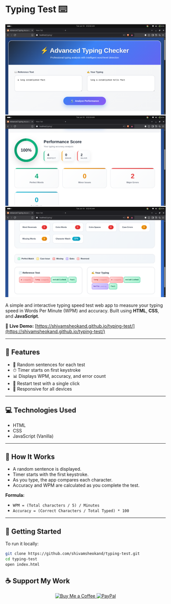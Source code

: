 # Typing Test ⌨️

![Typing Test Screenshot](./assets/image.png)
![Typing Test Screenshot](./assets/img1.png)
![Typing Test Screenshot](./assets/img.png)

A simple and interactive typing speed test web app to measure your typing speed in Words Per Minute (WPM) and accuracy. Built using **HTML**, **CSS**, and **JavaScript**.

🔗 **Live Demo:** [https://shivamsheokand.github.io/typing-test/](https://shivamsheokand.github.io/typing-test/)

---

## 🚀 Features

- 🧠 Random sentences for each test
- ⏱ Timer starts on first keystroke
- 📊 Displays WPM, accuracy, and error count
- 🔄 Restart test with a single click
- 📱 Responsive for all devices

---

## 💻 Technologies Used

- HTML
- CSS
- JavaScript (Vanilla)

---

## 🧪 How It Works

- A random sentence is displayed.
- Timer starts with the first keystroke.
- As you type, the app compares each character.
- Accuracy and WPM are calculated as you complete the test.

**Formula:**

- `WPM = (Total characters / 5) / Minutes`
- `Accuracy = (Correct Characters / Total Typed) * 100`

---

## 📂 Getting Started

To run it locally:

```bash
git clone https://github.com/shivamsheokand/typing-test.git
cd typing-test
open index.html
```

## ☕ Support My Work

<p align="center">
  <a href="https://buymeacoffee.com/shivamsheokand">
    <img src="https://img.shields.io/badge/Buy%20Me%20a%20Coffee-FFDD00?style=for-the-badge&logo=buymeacoffee&logoColor=black" alt="Buy Me a Coffee" />
  </a>
  <a href="https://paypal.me/developersam">
    <img src="https://img.shields.io/badge/PayPal-00457C?style=for-the-badge&logo=paypal&logoColor=white" alt="PayPal" />
  </a>
</p>
